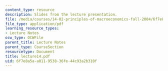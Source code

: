 ```yaml
---
content_type: resource
description: Slides from the lecture presentation.
file: /media/courses/14-02-principles-of-macroeconomics-fall-2004/6f7e8a5aa011953836fe44c93a2b310f_lecture14.pdf
file_type: application/pdf
learning_resource_types:
- Lecture Notes
ocw_type: OCWFile
parent_title: Lecture Notes
parent_type: CourseSection
resourcetype: Document
title: lecture14.pdf
uid: 6f7e8a5a-a011-9538-36fe-44c93a2b310f
---
```

